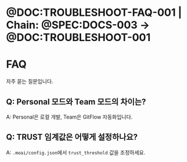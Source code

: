 # @DOC:TROUBLESHOOT-FAQ-001 | Chain: @SPEC:DOCS-003 -> @DOC:TROUBLESHOOT-001

# FAQ

자주 묻는 질문입니다.

## Q: Personal 모드와 Team 모드의 차이는?

A: Personal은 로컬 개발, Team은 GitFlow 자동화입니다.

## Q: TRUST 임계값은 어떻게 설정하나요?

A: `.moai/config.json`에서 `trust_threshold` 값을 조정하세요.
